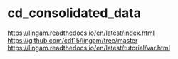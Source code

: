# cd_consolidated_data

https://lingam.readthedocs.io/en/latest/index.html
https://github.com/cdt15/lingam/tree/master
https://lingam.readthedocs.io/en/latest/tutorial/var.html
